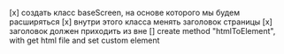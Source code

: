 [x] создать класс baseScreen, на основе которого мы будем расширяться
[x] внутри этого класса менять заголовок страницы
[x] заголовок должен приходить из вне
[] create method "htmlToElement", with get html file and set custom element
